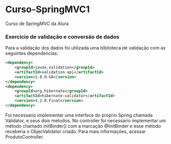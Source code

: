 # Curso-SpringMVC1
Curso de SpringMVC da Alura

### Exercicio de validação e conversão de dados

  Para a validação dos dados foi utilizada uma biblioteca de validação com as seguintes dependencias:
```xml
<dependency>
    <groupId>javax.validation</groupId>
    <artifactId>validation-api</artifactId>
    <version>1.0.0.GA</version>
</dependency>
<dependency>
    <groupId>org.hibernate</groupId>
    <artifactId>hibernate-validator</artifactId>
    <version>4.2.0.Final</version>
</dependency>
```
  Foi necessario implementar uma interface do próprio Spring chamada Validator, e seus dois metodos.
No controller foi necessario implementar um método chamado initBinder() com a marcação @InitBinder e esse método receberia o ObjecValidator criado.
  Para mais informações, acessar ProdutoController.
